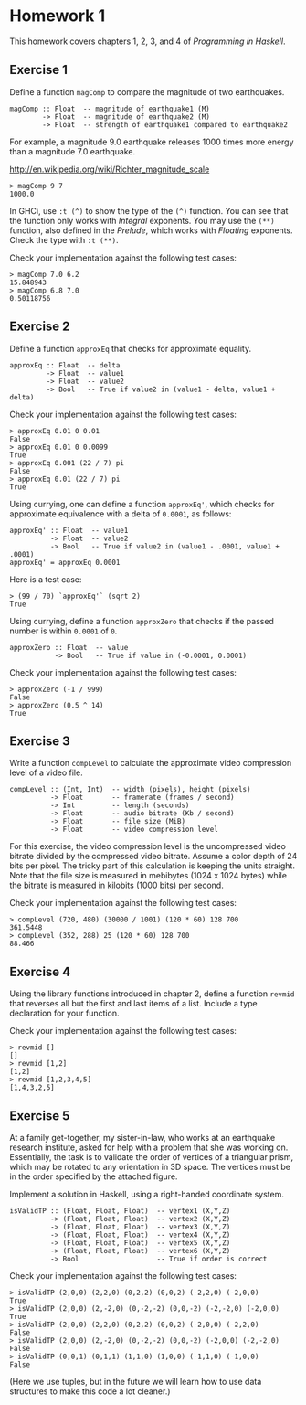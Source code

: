 Homework 1
==========

This homework covers chapters 1, 2, 3, and 4 of _Programming in Haskell_.

Exercise 1
----------

Define a function `magComp` to compare the magnitude of two earthquakes.

    magComp :: Float  -- magnitude of earthquake1 (M)
            -> Float  -- magnitude of earthquake2 (M)
            -> Float  -- strength of earthquake1 compared to earthquake2

For example, a magnitude 9.0 earthquake releases 1000 times more energy than a
magnitude 7.0 earthquake.

http://en.wikipedia.org/wiki/Richter_magnitude_scale

    > magComp 9 7
    1000.0

In GHCi, use `:t (^)` to show the type of the `(^)` function.  You can see
that the function only works with *Integral* exponents.  You may use the
`(**)` function, also defined in the *Prelude*, which works with *Floating*
exponents.  Check the type with `:t (**)`.

Check your implementation against the following test cases:

    > magComp 7.0 6.2
    15.848943
    > magComp 6.8 7.0
    0.50118756

Exercise 2
----------

Define a function `approxEq` that checks for approximate equality.

    approxEq :: Float  -- delta
             -> Float  -- value1
             -> Float  -- value2
             -> Bool   -- True if value2 in (value1 - delta, value1 + delta)

Check your implementation against the following test cases:

    > approxEq 0.01 0 0.01
    False
    > approxEq 0.01 0 0.0099
    True
    > approxEq 0.001 (22 / 7) pi
    False
    > approxEq 0.01 (22 / 7) pi
    True

Using currying, one can define a function `approxEq'`, which checks for
approximate equivalence with a delta of `0.0001`, as follows:

    approxEq' :: Float  -- value1
              -> Float  -- value2
              -> Bool   -- True if value2 in (value1 - .0001, value1 + .0001)
    approxEq' = approxEq 0.0001

Here is a test case:

    > (99 / 70) `approxEq'` (sqrt 2)
    True

Using currying, define a function `approxZero` that checks if the passed
number is within `0.0001` of `0`.

    approxZero :: Float  -- value
               -> Bool   -- True if value in (-0.0001, 0.0001)

Check your implementation against the following test cases:

    > approxZero (-1 / 999)
    False
    > approxZero (0.5 ^ 14)
    True

Exercise 3
----------

Write a function `compLevel` to calculate the approximate video compression
level of a video file.

    compLevel :: (Int, Int)  -- width (pixels), height (pixels)
              -> Float       -- framerate (frames / second)
              -> Int         -- length (seconds)
              -> Float       -- audio bitrate (Kb / second)
              -> Float       -- file size (MiB)
              -> Float       -- video compression level

For this exercise, the video compression level is the uncompressed video
bitrate divided by the compressed video bitrate.  Assume a color depth of 24
bits per pixel.  The tricky part of this calculation is keeping the units
straight.  Note that the file size is measured in mebibytes (1024 x 1024
bytes) while the bitrate is measured in kilobits (1000 bits) per second.

Check your implementation against the following test cases:

    > compLevel (720, 480) (30000 / 1001) (120 * 60) 128 700
    361.5448
    > compLevel (352, 288) 25 (120 * 60) 128 700
    88.466

Exercise 4
----------

Using the library functions introduced in chapter 2, define a function
`revmid` that reverses all but the first and last items of a list.  Include a
type declaration for your function.

Check your implementation against the following test cases:

    > revmid []
    []
    > revmid [1,2]
    [1,2]
    > revmid [1,2,3,4,5]
    [1,4,3,2,5]

Exercise 5
----------

At a family get-together, my sister-in-law, who works at an earthquake
research institute, asked for help with a problem that she was working on.
Essentially, the task is to validate the order of vertices of a triangular
prism, which may be rotated to any orientation in 3D space.  The vertices
must be in the order specified by the attached figure.

Implement a solution in Haskell, using a right-handed coordinate system.

    isValidTP :: (Float, Float, Float)  -- vertex1 (X,Y,Z)
              -> (Float, Float, Float)  -- vertex2 (X,Y,Z)
              -> (Float, Float, Float)  -- vertex3 (X,Y,Z)
              -> (Float, Float, Float)  -- vertex4 (X,Y,Z)
              -> (Float, Float, Float)  -- vertex5 (X,Y,Z)
              -> (Float, Float, Float)  -- vertex6 (X,Y,Z)
              -> Bool                   -- True if order is correct

Check your implementation against the following test cases:

    > isValidTP (2,0,0) (2,2,0) (0,2,2) (0,0,2) (-2,2,0) (-2,0,0)
    True
    > isValidTP (2,0,0) (2,-2,0) (0,-2,-2) (0,0,-2) (-2,-2,0) (-2,0,0)
    True
    > isValidTP (2,0,0) (2,2,0) (0,2,2) (0,0,2) (-2,0,0) (-2,2,0)
    False
    > isValidTP (2,0,0) (2,-2,0) (0,-2,-2) (0,0,-2) (-2,0,0) (-2,-2,0)
    False
    > isValidTP (0,0,1) (0,1,1) (1,1,0) (1,0,0) (-1,1,0) (-1,0,0)
    False

(Here we use tuples, but in the future we will learn how to use data
structures to make this code a lot cleaner.)
